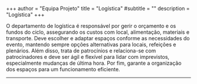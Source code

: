 +++
author = "Equipa Projeto"
title = "Logística"
#subtitle = "<!--Conhece o Filipe e o Sant'Ana!-->"
description = "Logística"
+++

O departamento de logística é responsável por gerir o orçamento e os fundos do ciclo, assegurando os custos com local, alimentação, materiais e transporte. Deve escolher e adaptar espaços conforme as necessidades do evento, mantendo sempre opções alternativas para locais, refeições e plenários. Além disso, trata de patrocínios e relaciona-se com patrocinadores e deve ser ágil e flexível para lidar com imprevistos, especialmente mudanças de última hora. Por fim, garante a organização dos espaços para um funcionamento eficiente.

---

<!--more-->

<!--{{< figure src="/img/equipa-projeto/filipe.jpg" height="300px" width="300px" class="wrap-left">}}
​  
Alo lindos, eu sou o **Filipe Mendes**, comecei o meu caminho no escutismo no 42 Penha de França em 2010.
Identifico-me muito com o _Mr. Ping_ ( pai do Po ), pela sua personalidade, humor e por ser tão afectivo com os outros,
Neste ciclo espero conseguir ajudar o Nucleo a ficar mais proximo e que a partilha de experiencias e ideias seja natural

¨

---

{{< figure src="/img/equipa-projeto/sant'ana.jpg" height="300px" width="300px" class="wrap-right" >}}
​  
Hello Caminheiros!
Sou o **João Sant'Ana** do 683-Telheiras e sou escuteiro desde 2012. Neste ciclo do Oriental faço parte da Logística.
A personagem com que mais me identifico nos filmes do Panda do Kung Fu é o _Louva_, por ser calmo e paciente, e porque muitas vezes passa despercebido, mas acaba por ser essencial para o sucesso do grupo. É isso que quero neste ciclo: tornar-me útil, e ajudar a proporcionar-vos uma atividade incrível. Uma forte canhota a todos.-->
​
